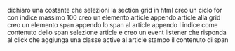 <!--! Consegna:
L'utente clicca su un bottone che genererà una griglia di gioco quadrata. Ogni cella ha un numero progressivo, da 1 a 100. Ci saranno quindi 10 caselle per ognuna delle 10 righe. Quando l'utente clicca su ogni cella, la cella cliccata si colora di azzurro ed emetto un messaggio in console con il numero della cella cliccata. -->

dichiaro una costante che selezioni la section grid in html
creo un ciclo for con indice massimo 100
    creo un elemento article
    appendo article alla grid
    creo un elemento span
    appendo lo span al article
    appendo l indice come contenuto dello span
    selezione article e creo un event listener che risponda al click
        che aggiunga una classe active al article
        stampo il contenuto di span